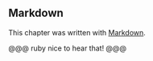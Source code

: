 ## Markdown

This chapter was written with [Markdown](http://daringfireball.net/projects/markdown/).

@@@ ruby
nice to hear that!
@@@

